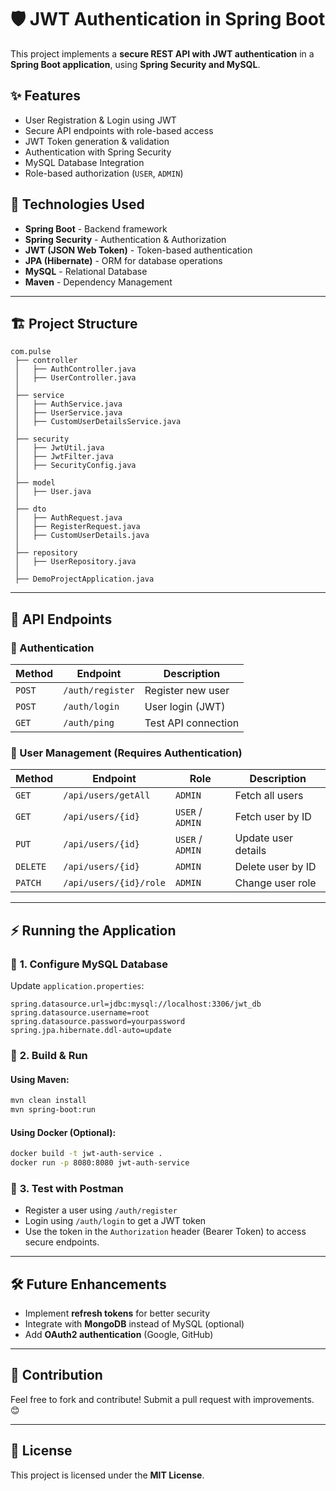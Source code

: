 # 🛡️ JWT Authentication in Spring Boot

This project implements a **secure REST API with JWT authentication** in a **Spring Boot application**, using **Spring Security and MySQL**.

## ✨ Features
- User Registration & Login using JWT
- Secure API endpoints with role-based access
- JWT Token generation & validation
- Authentication with Spring Security
- MySQL Database Integration
- Role-based authorization (`USER`, `ADMIN`)

## 🚀 Technologies Used
- **Spring Boot** - Backend framework
- **Spring Security** - Authentication & Authorization
- **JWT (JSON Web Token)** - Token-based authentication
- **JPA (Hibernate)** - ORM for database operations
- **MySQL** - Relational Database
- **Maven** - Dependency Management

---

## 🏗️ Project Structure
```
com.pulse
 ├── controller
 │   ├── AuthController.java
 │   ├── UserController.java
 │
 ├── service 
 │   ├── AuthService.java  
 │   ├── UserService.java  
 │   ├── CustomUserDetailsService.java  
 │
 ├── security
 │   ├── JwtUtil.java
 │   ├── JwtFilter.java
 │   ├── SecurityConfig.java
 │
 ├── model
 │   ├── User.java
 │
 ├── dto  
 │   ├── AuthRequest.java
 │   ├── RegisterRequest.java
 │   ├── CustomUserDetails.java
 │
 ├── repository
 │   ├── UserRepository.java
 │
 ├── DemoProjectApplication.java
```

---

## 📌 API Endpoints

### 🔐 Authentication
| Method | Endpoint         | Description          |
|--------|-----------------|----------------------|
| `POST` | `/auth/register` | Register new user   |
| `POST` | `/auth/login`    | User login (JWT)    |
| `GET`  | `/auth/ping`     | Test API connection |

### 👤 User Management (Requires Authentication)
| Method   | Endpoint           | Role         | Description             |
|----------|-------------------|-------------|-------------------------|
| `GET`    | `/api/users/getAll` | `ADMIN`     | Fetch all users         |
| `GET`    | `/api/users/{id}`   | `USER` / `ADMIN` | Fetch user by ID |
| `PUT`    | `/api/users/{id}`   | `USER` / `ADMIN` | Update user details |
| `DELETE` | `/api/users/{id}`   | `ADMIN`     | Delete user by ID      |
| `PATCH`  | `/api/users/{id}/role` | `ADMIN` | Change user role       |

---

## ⚡ Running the Application
### 📌 **1. Configure MySQL Database**
Update `application.properties`:
```properties
spring.datasource.url=jdbc:mysql://localhost:3306/jwt_db
spring.datasource.username=root
spring.datasource.password=yourpassword
spring.jpa.hibernate.ddl-auto=update
```

### 📌 **2. Build & Run**
#### Using Maven:
```sh
mvn clean install
mvn spring-boot:run
```

#### Using Docker (Optional):
```sh
docker build -t jwt-auth-service .
docker run -p 8080:8080 jwt-auth-service
```

### 📌 **3. Test with Postman**
- Register a user using `/auth/register`
- Login using `/auth/login` to get a JWT token
- Use the token in the `Authorization` header (Bearer Token) to access secure endpoints.

---

## 🛠️ Future Enhancements
- Implement **refresh tokens** for better security
- Integrate with **MongoDB** instead of MySQL (optional)
- Add **OAuth2 authentication** (Google, GitHub)

---

## 🎯 Contribution
Feel free to fork and contribute! Submit a pull request with improvements. 😊

---

## 📜 License
This project is licensed under the **MIT License**.
```

